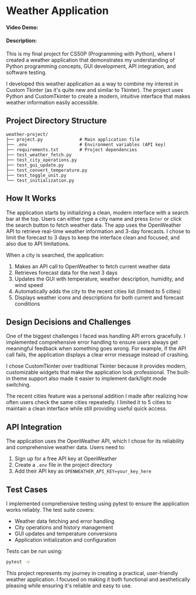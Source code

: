 # Weather Application
#### Video Demo:  <URL HERE>
#### Description:

This is my final project for CS50P (Programming with Python), where I created a weather application that demonstrates my understanding of Python programming concepts, GUI development, API integration, and software testing.

I developed this weather application as a way to combine my interest in Custom Tkinter (as it's quite new and similar to Tkinter). The project uses Python and CustomTkinter to create a modern, intuitive interface that makes weather information easily accessible.

## Project Directory Structure
```
weather-project/
├── project.py              # Main application file
├── .env                    # Environment variables (API key)
├── requirements.txt        # Project dependencies
├── test_weather_fetch.py
├── test_city_operations.py
├── test_gui_update.py
├── test_convert_temperature.py
├── test_toggle_unit.py
└── test_initialization.py
```

## How It Works

The application starts by initializing a clean, modern interface with a search bar at the top. Users can either type a city name and press `Enter` or click the search button to fetch weather data. The app uses the OpenWeather API to retrieve real-time weather information and 3-day forecasts. I chose to limit the forecast to 3 days to keep the interface clean and focused, and also due to API limitations.

When a city is searched, the application:
1. Makes an API call to OpenWeather to fetch current weather data
2. Retrieves forecast data for the next 3 days
3. Updates the GUI with temperature, weather description, humidity, and wind speed
4. Automatically adds the city to the recent cities list (limited to 5 cities)
5. Displays weather icons and descriptions for both current and forecast conditions

## Design Decisions and Challenges

One of the biggest challenges I faced was handling API errors gracefully. I implemented comprehensive error handling to ensure users always get meaningful feedback when something goes wrong. For example, if the API call fails, the application displays a clear error message instead of crashing.

I chose CustomTkinter over traditional Tkinter because it provides modern, customizable widgets that make the application look professional. The built-in theme support also made it easier to implement dark/light mode switching.

The recent cities feature was a personal addition I made after realizing how often users check the same cities repeatedly. I limited it to 5 cities to maintain a clean interface while still providing useful quick access.

## API Integration

The application uses the OpenWeather API, which I chose for its reliability and comprehensive weather data. Users need to:
1. Sign up for a free API key at OpenWeather
2. Create a `.env` file in the project directory
3. Add their API key as `OPENWEATHER_API_KEY=your_key_here`

## Test Cases

I implemented comprehensive testing using pytest to ensure the application works reliably. The test suite covers:
- Weather data fetching and error handling
- City operations and history management
- GUI updates and temperature conversions
- Application initialization and configuration

Tests can be run using:
```bash
pytest -v
```

This project represents my journey in creating a practical, user-friendly weather application. I focused on making it both functional and aesthetically pleasing while ensuring it's reliable and easy to use.